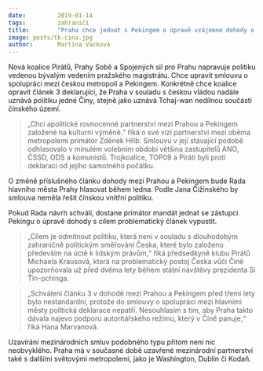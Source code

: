 ```yaml
---
date:         2019-01-14
tags:         zahraničí
title:        "Praha chce jednat s Pekingem o úpravě vzájemné dohody o sesterských městech"
image: posts/tk-cina.jpg
author:       Martina Vacková
---
```


Nová koalice Pirátů, Prahy Sobě a Spojených sil pro Prahu napravuje politiku vedenou bývalým vedením pražského magistrátu. Chce upravit smlouvu o spolupráci mezi českou metropolí a Pekingem. Konkrétně chce koalice opravit článek 3 deklarující, že Praha v souladu s českou vládou nadále uznává politiku jedné Číny, stejně jako uznává Tchaj-wan nedílnou součástí čínského území.

> „Chci apolitické rovnocenné partnerství mezi Prahou a Pekingem založené na kulturní výměně.“ říká o své vizi partnerství mezi oběma metropolemi primátor Zděnek Hřib. Smlouvu v její stávající podobě odhlasovalo v minulém volebním období většina zastupitelů ANO, ČSSD, ODS a komunistů. Trojkoalice, TOP09 a Piráti byli proti deklaraci od jejího samotného počátku. 

O změně příslušného článku dohody mezi Prahou a Pekingem bude Rada hlavního města Prahy hlasovat během ledna. Podle Jana Čižinského by smlouva neměla řešit čínskou vnitřní politiku.

Pokud Rada návrh schválí, dostane primátor mandát jednat se zástupci Pekingu o úpravě dohody s cílem problematický článek vypustit. 

> „Cílem je odmítnout politiku, která není v souladu s dlouhodobým zahraničně politickým směřování Česka, které bylo založeno především na úctě k lidským právům,“ říká předsedkyně klubu Pirátů Michaela Krausová, která na problematický postoj Česka vůči Číně upozorňovala už před dvěma lety během státní návštěvy prezidenta Si Ťin-pchinga.

> „Schválení článku 3 v dohodě mezi Prahou a Pekingem před třemi lety bylo nestandardní, protože do smlouvy o spolupráci mezi hlavními městy politická deklarace nepatří. Nesouhlasím s tím, aby Praha takto dávala najevo podporu autoritářského režimu, který v Číně panuje,“ říká Hana Marvanová.

Uzavírání mezinárodních smluv podobného typu přitom není nic neobvyklého. Praha má v současné době uzavřené mezinárodní partnerství také s dalšími světovými metropolemi, jako je Washington, Dublin či Kodaň. 
